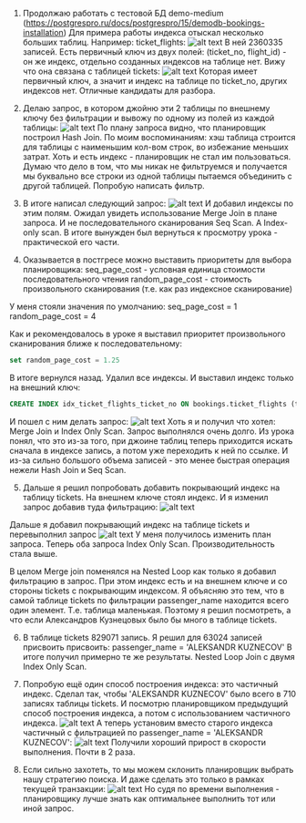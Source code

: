 1. Продолжаю работать с тестовой БД demo-medium
(https://postgrespro.ru/docs/postgrespro/15/demodb-bookings-installation)
Для примера работы индекса отыскал несколько больших таблиц.
Например: ticket_flights:
![alt text](image.png)
В ней 2360335 записей.
Есть первичный ключ из двух полей: (ticket_no, flight_id) - он же индекс, отдельно созданных индексов на таблице нет.
Вижу что она связана с таблицей tickets:
![alt text](image-1.png)
Которая имеет первичный ключ, а значит и индекс на таблице по ticket_no, других индексов нет.
Отличные кандидаты для разбора.

1. Делаю запрос, в котором джойню эти 2 таблицы по внешнему ключу без фильтрации и вывожу по одному из полей из каждой таблицы:
![alt text](image-2.png)
По плану запроса видно, что планировщик построил Hash Join. По моим воспоминаниям: хэш таблица строится для таблицы с наименьшим кол-вом строк, во избежание меньших затрат.
Хоть и есть индекс - планировщик не стал им пользоваться. Думаю что дело в том, что мы никак не фильтруемся и получается мы буквально все строки из одной таблицы пытаемся объединить с другой таблицей. Попробую написать фильтр.

1. В итоге написал следующий запрос:
![alt text](image-3.png)
И добавил индексы по этим полям. Ожидал увидеть использование Merge Join в плане запроса. И не последовательного сканирования Seq Scan. А Index-only scan.
В итоге вынужден был вернуться к просмотру урока - практической его части.

1. Оказывается в постгресе можно выставить приоритеты для выбора планировщика:
seq_page_cost - условная единица стоимости последовательного чтения
random_page_cost - стоимость произвольного сканирования (т.е. как раз индексное сканирование)

У меня стояли значения по умолчанию:
seq_page_cost = 1
random_page_cost = 4

Как и рекомендовалось в уроке я выставил приоритет произвольного сканирования ближе к последовательному:
```sql
set random_page_cost = 1.25
```

В итоге вернулся назад. Удалил все индексы. И выставил индекс только на внешний ключ:
```sql
CREATE INDEX idx_ticket_flights_ticket_no ON bookings.ticket_flights (ticket_no);
```

И пошел с ним делать запрос:
![alt text](image-5.png)
Хоть я и получил что хотел: Merge Join и Index Only Scan. Запрос выполнялся очень долго. Из урока понял, что это из-за того, при джоине таблиц теперь приходится искать сначала в индексе запись, а потом уже переходить к ней по ссылке. И из-за сильно большого объема записей - это менее быстрая операция нежели Hash Join и Seq Scan.

5. Дальше я решил попробовать добавить покрывающий индекс на таблицу tickets.
На внешнем ключе стоял индекс. И я изменил запрос добавив туда фильтрацию:
![alt text](image-7.png)


Дальше я добавил покрывающий индекс на таблице tickets и перевыполнил запрос
![alt text](image-8.png)
У меня получилось изменить план запроса. Теперь оба запроса Index Only Scan. Производительность стала выше.

В целом Merge join поменялся на Nested Loop как только я добавил фильтрацию в запрос. При этом индекс есть и на внешнем ключе и со стороны tickets с покрывающим индексом. Я объясняю это тем, что в самой таблице tickets по фильтрации passenger_name находится всего один элемент. Т.е. таблица маленькая. Поэтому я решил посмотреть, а что если Александров Кузнецовых было бы много в таблице tickets.

6. В таблице tickets 829071 запись. Я решил для 63024 записей присвоить присвоить:
passenger_name = 'ALEKSANDR KUZNECOV'
В итоге получил примерно те же результаты. Nested Loop Join с двумя Index Only Scan.

7. Попробую ещё один способ построения индекса: это частичный индекс. Сделал так, чтобы 'ALEKSANDR KUZNECOV' было всего в 710 записях таблицы tickets. И посмотрю планировщиком предыдущий способ построения индекса, а потом с использованием частичного индекса.
![alt text](image-9.png)
А теперь установим вместо старого индекса частичный с фильтрацией по passenger_name = 'ALEKSANDR KUZNECOV':
![alt text](image-10.png)
Получили хороший прирост в скорости выполнения. Почти в 2 раза.

8. Если сильно захотеть, то мы можем склонить планировщик выбрать нашу стратегию поиска. И даже сделать это только в рамках текущей транзакции:
![alt text](image-11.png)
Но судя по времени выполнения - планировщику лучше знать как оптимальнее выполнить тот или иной запрос.